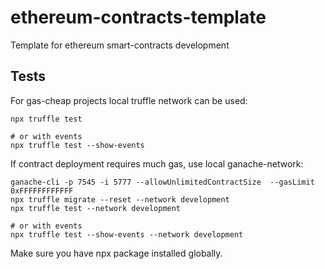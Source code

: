 # ethereum-contracts-template
Template for ethereum smart-contracts development

## Tests
For gas-cheap projects local truffle network can be used:
```
npx truffle test

# or with events
npx truffle test --show-events
```

If contract deployment requires much gas, use local ganache-network:
```
ganache-cli -p 7545 -i 5777 --allowUnlimitedContractSize  --gasLimit 0xFFFFFFFFFFFF
npx truffle migrate --reset --network development
npx truffle test --network development

# or with events
npx truffle test --show-events --network development
```

Make sure you have npx package installed globally.
